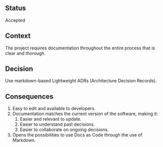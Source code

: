 ## Status
Accepted

## Context
The project requires documentation throughout the entire process that is clear and thorough.

## Decision
Use markdown-based Lightweight ADRs (Architecture Decision Records).

## Consequences

1. Easy to edit and available to developers.
2. Documentation matches the current version of the software, making it:
    1. Easier and relevant to update.
    2. Easier to understand past decisions.
    3. Easier to collaborate on ongoing decisions.
3. Opens the possibilities to use Docs as Code through the use of Markdown.



